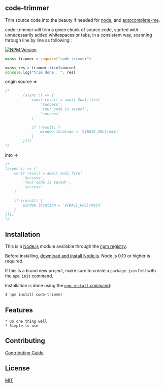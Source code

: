 ## code-trimmer

Trim source code into the beauty if needed for [node](http://nodejs.org), and [autocomplete-me](http://autocomplete-me.com).

code-trimmer will trim a given chunk of source code, started with unnecessarily added whitespaces or tabs, in a consistent way, scanning through line by line as following : 

[![NPM Version][npm-image]][npm-url]

```js
const trimmer = require("code-trimmer")

const res = trimmer.trim(source)
console.log("trim done : ", res)
```

origin source =>

```js
/*
        (async () => {
            const result = await Swal.fire(
                'Success',
                'Your code is saved!',
                'success'
            )

            if (result) {
                window.location = `${BASE_URL}/main`
            }
        })()
*/
```

into =>

```js
/* 
(async () => {
    const result = await Swal.fire(
        'Success',
        'Your code is saved!',
        'success'
    )

    if (result) {
        window.location = `${BASE_URL}/main`
    }
})()
*/
```

## Installation

This is a [Node.js](https://nodejs.org/en/) module available through the
[npm registry](https://www.npmjs.com/).

Before installing, [download and install Node.js](https://nodejs.org/en/download/).
Node.js 0.10 or higher is required.

If this is a brand new project, make sure to create a `package.json` first with
the [`npm init` command](https://docs.npmjs.com/creating-a-package-json-file).

Installation is done using the
[`npm install` command](https://docs.npmjs.com/getting-started/installing-npm-packages-locally):

```bash
$ npm install code-trimmer
```

## Features

	* Do one thing well
	* Simple to use

## Contributing

[Contributing Guide](Contributing.md)

## License

  [MIT](LICENSE)

[npm-image]: https://img.shields.io/npm/v/express.svg
[npm-url]: https://npmjs.org/package/express
